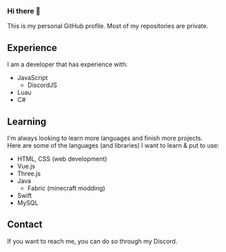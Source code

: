 ### Hi there 👋

This is my personal GitHub profile. Most of my repositories are private.

## Experience

I am a developer that has experience with:

- JavaScript
  - DiscordJS
- Luau
- C#

## Learning

I'm always looking to learn more languages and finish more projects.  
Here are some of the languages (and libraries) I want to learn & put to use:

- HTML, CSS (web development)
- Vue.js
- Three.js
- Java
  - Fabric (minecraft modding)
- Swift
- MySQL

## Contact
If you want to reach me, you can do so through my Discord.
